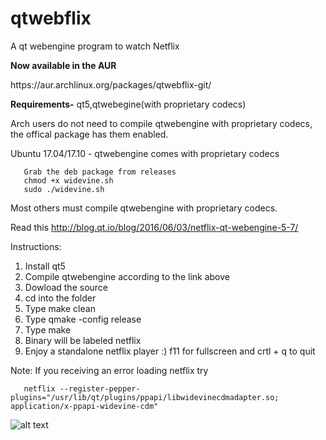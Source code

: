 # qtwebflix
A qt webengine program to watch Netflix

<b>Now available in the AUR</b>
<html>https://aur.archlinux.org/packages/qtwebflix-git/</html>

<b>Requirements-</b> qt5,qtwebegine(with proprietary codecs)

Arch users do not need to compile qtwebengine with proprietary codecs, the offical package has them enabled.

Ubuntu 17.04/17.10 - qtwebengine comes with proprietary codecs

       Grab the deb package from releases
       chmod +x widevine.sh
       sudo ./widevine.sh

Most others must compile qtwebengine with proprietary codecs.

Read this <html>http://blog.qt.io/blog/2016/06/03/netflix-qt-webengine-5-7/</html>

Instructions:
  1. Install qt5
  2. Compile qtwebengine according to the link above
  3. Dowload the source
  4. cd into the folder
  5. Type make clean
  6. Type qmake -config release
  7. Type make
  8. Binary will be labeled netflix
  9. Enjoy a standalone netflix player :) f11 for fullscreen and crtl + q to quit
  
Note:
If you receiving an error loading netflix try


       netflix --register-pepper-plugins="/usr/lib/qt/plugins/ppapi/libwidevinecdmadapter.so; application/x-ppapi-widevine-cdm"
    
    
![alt text](https://i.imgur.com/6pkLVsr.png)    

